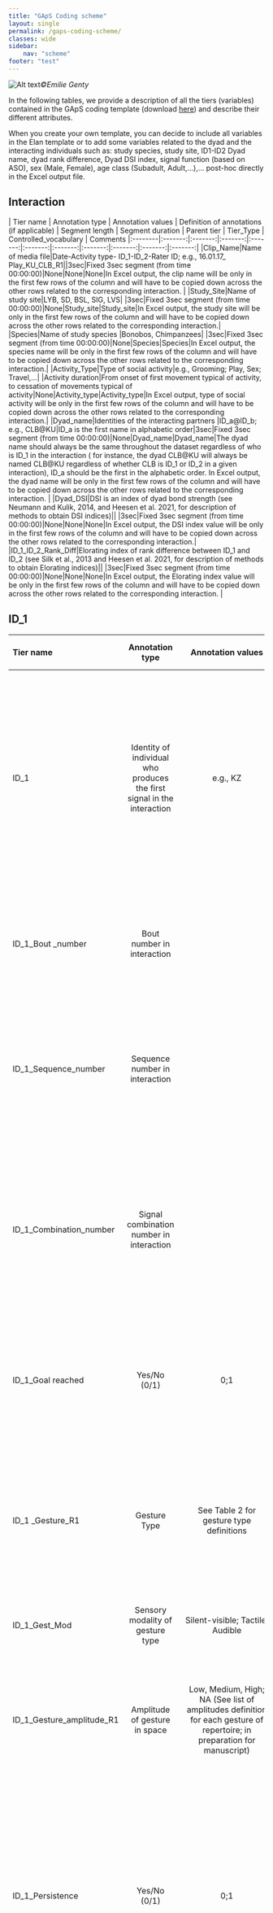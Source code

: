 ```yaml
---
title: "GApS Coding scheme"
layout: single
permalink: /gaps-coding-scheme/
classes: wide
sidebar:
    nav: "scheme"
footer: "test"
---
```

![Alt text](../assets/images/site/grooming__Emilie_Genty.jpg)*&copy;Emilie Genty*

In the following tables, we provide a description of all the tiers (variables) contained in the GApS coding template (download [here](../assets/download/GApS_Coding%20template%202.0.etf)) and describe their different attributes.

When you create your own template, you can decide to include all variables in the Elan template or to add some variables related to the dyad and the interacting individuals such as: study species, study site, ID1-ID2 Dyad name, dyad rank difference, Dyad DSI index, signal function (based on ASO), sex (Male, Female), age class (Subadult, Adult,…),… post-hoc directly in the Excel output file. 

## Interaction

| Tier name | Annotation type | Annotation values | Definition of annotations (if applicable) | Segment length | Segment duration | Parent tier | Tier_Type | Controlled_vocabulary | Comments
|:--------|:-------:|:-------:|:-------:|:-------:|:-------:|:-------:|:-------:|:-------:|:-------:|:-------:|
|Clip_Name|Name of media file|Date-Activity type- ID_1-ID_2-Rater ID; e.g., 16.01.17_ Play_KU_CLB_R1||3sec|Fixed 3sec segment (from time 00:00:00)|None|None|None|In Excel output, the clip name will be only in the first few rows of the column and will have to be copied down across the other rows related to the corresponding interaction. |
|Study_Site|Name of study site|LYB, SD, BSL, SIG, LVS| |3sec|Fixed 3sec segment (from time 00:00:00)|None|Study_site|Study_site|In Excel output, the study site will be only in the first few rows of the column and will have to be copied down across the other rows related to the corresponding interaction.|
|Species|Name of study species |Bonobos, Chimpanzees| |3sec|Fixed 3sec segment (from time 00:00:00)|None|Species|Species|In Excel output, the species name will be only in the first few rows of the column and will have to be copied down across the other rows related to the corresponding interaction.|
|Activity_Type|Type of social activity|e.g., Grooming; Play, Sex; Travel,…| |Activity duration|From onset of first movement typical of activity, to cessation of movements typical of activity|None|Activity_type|Activity_type|In Excel output, type of social activity will be only in the first few rows of the column and will have to be copied down across the other rows related to the corresponding interaction.|
|Dyad_name|Identities of the interacting partners |ID_a@ID_b; e.g., CLB@KU|ID_a is the first name in alphabetic order|3sec|Fixed 3sec segment (from time 00:00:00)|None|Dyad_name|Dyad_name|The dyad name should always be the same throughout the dataset regardless of who is ID_1 in the interaction ( for instance, the dyad  CLB@KU will always be named  CLB@KU regardless of whether CLB is ID_1 or ID_2 in a given interaction), ID_a should be the first in the alphabetic order. In Excel output, the dyad name will be only in the first few rows of the column and will have to be copied down across the other rows related to the corresponding interaction. |
|Dyad_DSI|DSI is an index of dyad bond strength (see Neumann and Kulik, 2014, and Heesen et al. 2021, for description of methods to obtain DSI indices)|| |3sec|Fixed 3sec segment (from time 00:00:00)|None|None|None|In Excel output, the DSI index value will be only in the first few rows of the column and will have to be copied down across the other rows related to the corresponding interaction.|
|ID_1_ID_2_Rank_Diff|Elorating index of rank difference between ID_1 and ID_2 (see Silk et al., 2013 and Heesen et al. 2021, for description of methods to obtain Elorating indices)|| |3sec|Fixed 3sec segment (from time 00:00:00)|None|None|None|In Excel output, the Elorating index value will be only in the first few rows of the column and will have to be copied down across the other rows related to the corresponding interaction. |

## ID_1

| Tier name | Annotation type | Annotation values | Definition of annotations (if applicable) | Segment length | Segment duration | Parent tier | Tier_Type | Controlled_vocabulary | Comments
|:--------|:-------:|:-------:|:-------:|:-------:|:-------:|:-------:|:-------:|:-------:|:-------:|
|ID_1|Identity of individual who produces the first signal in the interaction |e.g., KZ| |3sec|Fixed 3sec segment (from time 00:00:00)|None|ID|ID|ID_1 corresponds to the identity of the individual who produces the first signal in the interaction. In Excel output, ID_1 name will be only in the first few rows of the column and will have to be copied down across the other rows related to the corresponding interaction. |
|ID_1_Bout _number|Bout number in interaction||A bout is a string of gesture and/or gesture sequences|Length of bout|From beginning of segment of ID_1 first produced gesture, to end of segment of ID_1 last produced gesture|None|None|None|![Alt text](../assets/images/table1/Bout.png)|
|ID_1_Sequence_number|Sequence number in interaction||A sequence is a string of 2 or more gestures produced by one signaller without pause, and that follow each other by less than 1 sec.|Length of sequence|From beginning of segment of ID_1 first produced gesture in sequence, to end of segment of ID_1 last produced gesture in sequence  |None|None|None|![Alt text](../assets/images/table1/Sequence.png)|
|ID_1_Combination_number|Signal combination number in interaction||A signal combination is a string of signals from different sensory modalities (e.g., gesture + call; gesture + facial expression,) produced simultaneously and overlap, or that follow each other by less than 1 sec.|Length of overlap between the signals segments|From beginning to end of overlap between segments of ID_1 first and second produced signals in combination |None|None|None|![Alt text](../assets/images/table1/Combination%202.png)|
|ID_1_Goal reached|Yes/No (0/1)|0;1| |3sec|Fixed 3sec segment (from moment goal is reached, e.g., when first movement typical of activity (e.g., sex, play, grooming) starts|None|Presence|Presence|![Alt text](../assets/images/Goal_reached%20picture.png)|
|ID_1 _Gesture_R1|Gesture Type|See Table 2 for gesture type definitions | |ID_1 gesture segment length|From onset of movement to produce gesture from a neutral position, to onset of retraction from gesture held position to go back to neutral position (or to start a new gesture, or end  of gesture action) |None|Gesture|Gesture|Tier names must contain the indicators R1 for the first rater and R2 for the second rater for calculating interrater agreement with EasyDIAg (see section 6 of GApS manual)|
|ID_1_Gest_Mod|Sensory modality of gesture type|  Silent-visible; Tactile; Audible||ID_1 gesture segment length|ID_1 gesture segment duration|ID_1_gesture|Modality|Modality||
|ID_1_Gesture_amplitude_R1|Amplitude of gesture in space|Low, Medium, High; NA (See list of amplitudes definition for each gesture of repertoire; in preparation for manuscript)| Low= minimum amplitude; medium= intermediate amplitude; High: maximum amplitude|ID_1 gesture segment length|ID_1 gesture segment duration|ID_1_gesture|Amplitude|Amplitude|Tier names must contain the indicators R1 for the first rater and R2 for the second rater for calculating interrater agreement with EasyDIAg (see section 6 of GApS manual)|
|ID_1_Persistence|Yes/No (0/1)|0;1|If ID_1 gesture is repetition of first ID_1_gesture produced in sequence= 1; if  ID_1 gesture is different from first ID_1_gesture produced in sequence= 0; if ID_1 gesture is repetition of another gesture than first gesture produced in sequence= no annotation|ID_1 gesture segment length|ID_1 gesture segment duration|ID_1_gesture|Presence|Presence||
|ID_1_Elaboration|Yes/No (0/1)|0;1|If ID_1 gesture is repetition of first ID_1_gesture produced in sequence= 0 if  ID_1 gesture is different from first ID_1_gesture produced in sequence= 1|ID_1 gesture segment length|ID_1 gesture segment duration|ID_1_gesture|Presence|Presence||
|ID 1 _overlapping Gesture 1 R1|Gesture Type|See Table 2 for gesture types definitions| |Gesture segment length|From onset of movement to produce gesture from a neutral position, to onset of retraction from gesture held position to go back to neutral position (or to start a new gesture, or end of gesture action)|None|Gesture|Gesture|Tier names must contain the indicators R1 for the first rater and R2 for the second rater for calculating interrater agreement with EasyDIAg (see section 6 of GApS manual)|
|ID_1 _overlapping_Gesture_2_R1|Gesture Type|See Table 2 for gesture types definitions | |Gesture segment length|From onset of movement to produce gesture from a neutral position, to onset of retraction from gesture held position to go back to neutral position (or to start a new gesture, or end of gesture action)|None|Gesture|Gesture|Tier names must contain the indicators R1 for the first rater and R2 for the second rater for calculating interrater agreement with EasyDIAg (see section 6 of GApS manual)|
|ID_1 _Body signal _R1|Body signal type|See Table 3 for Body signal types definitions| |Body signal segment length|From onset of movement to produce body signal to onset of movement to end body signal|None|Body_signal|Body_Signal|Tier names must contain the indicators R1 for the first rater and R2 for the second rater for calculating interrater agreement with EasyDIAg (see section 6 of GApS manual)|
|ID_1 _Vocalisation_R1|Vocalisation Type|See Table 4 for vocalisation types definitions| |Vocalisation segment length|From onset of vocalisation production to end of vocalisation production|None|Vocalisation|Vocalisation|Tier names must contain the indicators R1 for the first rater and R2 for the second rater for calculating interrater agreement with EasyDIAg (see section 6 of GApS manual)|
|ID_1 _Facial expression_R1|Facial expression|See Table 5 for Facial expression types definitions| |Facial expression segment length|From onset of facial movements to produce facial expression, to end od facial expression|None|Facial_expression|Facial_expression|Tier names must contain the indicators R1 for the first rater and R2 for the second rater for calculating interrater agreement with EasyDIAg (see section 6 of GApS manual)|
|ID_1_Gaze orientation_R1|Gaze directed at partner, when facing or looking back at partner|Partner, Gaze_back, | Partner = Signaller is gazing directly at recipient’s face, Gaze back= Signaller is gazing back at partner’s face over his shoulder while walking away|Gaze segment length|From moment gaze is locked on partner to moment gaze is detached from partner|None|Gaze|Gaze|Tier names must contain the indicators R1 for the first rater and R2 for the second rater for calculating interrater agreement with EasyDIAg (see section 6 of GApS manual)|
|ID_1_ Body_part_R1|Recipient's body part touched by ID_2 tactile gesture|Arm; Back; Breast; Face: Fit; Genitals; Hand; Head; Hind; Hip; Leg; Shoulder; Stomach; Wrist; Out_of_Sight| |ID_1 gesture segment length|ID_1 gesture segment duration|None|Recipient_body_parts|Recipient_body_parts|Tier names must contain the indicators R1 for the first rater and R2 for the second rater for calculating interrater agreement with EasyDIAg (see section 6 of GApS manual)|
|ID_1_ Behavioral_response_R1|Behaviour type performed in response to signal produced by ID_2| ||Behaviour segment length|From onset of movement typical of the behaviour to moment behaviour is achieved|None|None|None|Tier names must contain the indicators R1 for the first rater and R2 for the second rater for calculating interrater agreement with EasyDIAg (see section 6 of GApS manual)|
|ID-1 _Signal_function|Function of signal based on ASO (see Hobaiter and Byrne, 2014 for description of ASO)|Attention getter; Leave_taking; Follow_invitation, Contact_invitation; Chase_invitation; Play_contact_invitation; Sex_invitation; Grooming_invitation; Stop:request; Move_away_request| |Corresponding signal segment length|Corresponding signal segment duration|None|Function|Function|Based on ASO (Apparently Stisfactory Outcome, see Hobaiter eand Byrne, 2014), if behavioural outcome appears satisfactory, the signaller should stop signaling. The function of signals can be inferred at the end of the bout. |
|ID_1_Activity_Role|Role of ID_1 in interaction|Groomer; groomee; chaser; chasee; leader; follower| |3sec|3sec|None|Role|Role||

## ID_2

| Tier name | Annotation type | Annotation values | Definition of annotations (if applicable) | Segment length | Segment duration | Parent tier | Tier_Type | Controlled_vocabulary | Comments
|:--------|:-------:|:-------:|:-------:|:-------:|:-------:|:-------:|:-------:|:-------:|:-------:|
|ID_2|Identity of the individual that is the receiver of the first signal produced in the interaction |e.g., KL| |3sec|Fixed 3sec segment (from time 00:00:00)|None|ID|ID|ID2 corresponds to the ID of individual who was the recipient of the first signal produced in the interaction. In Excel output, ID_2 will be only in the first few rows of the column and will have to be copied down across the other rows related to the corresponding interaction. |
|ID_2_Bout number|Bout number in interaction||A bout is a string of gesture and/or gesture sequences|Length of bout|From beginning of segment of ID_2 first produced gesture, to end of segment of ID_2 last produced gesture|None|None|None|![Alt text](../assets/images/table1/Bout.png)|
|ID_2_Sequence_number|Sequence number in bout||A sequence is a string of 2 or more gestures produced by one signaller without pause and that follow each other by less than 1 sec.|length of sequence|From beginning of segment of ID_2 first produced gesture, to end of segment of ID_2 last produced gesture in sequence  |None|None|None|![Alt text](../assets/images/table1/Sequence.png)|
|ID_2_Combination_number|Signal combination number in interaction||A signal combination is a string of signals from different sensory modes (e.g., gesture + call; gesture + facial expression,) produced simultaneously and overlap, or that follow each other by less than 1 sec.|Length of overlap between the signals segments|From beginning to end of overlap between segments of ID_2 first and second produced signals in combination |None|None|None|![Alt text](../assets/images/table1/Combination%202.png)|
|ID_2_Goal reached|Yes/No (0/1)|0;1| |3sec|Fixed 3sec segment (from moment goal is reached, e.g., when first movement typical of activity (e.g., sex, play, grooming) starts|None|Presence|Presence|![Alt text](../assets/images/Goal_reached%20picture.png)|
|ID-2_Gaze orientation_ R1|Gaze directed at partner, when facing or looking back at partner|Partner, Gaze_back|Partner = Signaller is gazing directly at recipient’s face, Gaze back= Signaller is gazing back at partner’s face over his shoulder while walking away|Gaze segment length|From moment gaze is locked on partner to moment gaze is detached from partner|None|Gaze|Gaze|Tier names must contain the indicators R1 for the first rater and R2 for the second rater for calculating interrater agreement with EasyDIAg (see section 6 of GApS manual)|
|ID-2_Gesture_R1|Gesture Type|See Table 2 for gesture types definitions||ID_2 gesture segment length |From onset of movement to produce gesture from a neutral position, to onset of retraction from gesture held position to go back to neutral position (or to start a new gesture, or end of gesture action)|None|Gesture|Gesture|Tier names must contain the indicators R1 for the first rater and R2 for the second rater for calculating interrater agreement with EasyDIAg (see section 6 of GApS manual)|
|ID_2_Gest_Mod|Sensory modality of gesture type|Silent-visible, Tactile or Audible||ID_2 gesture segment length|ID_2 gesture segment duration|ID_2_gesture|Modality|Modality||
|ID-2 _Gesture_amplitude_R1|Amplitude of gesture in space|Low, Medium, High; NA. See list of amplitudes definition for each gesture of repertoire (in preparation for manuscript)|Low= minimum amplitude; medium= intermediate amplitude; High: maximum amplitude|ID_2 gesture segment length|ID_2 gesture segment duration|ID_2_gesture|Amplitude|Amplitude|Tier names must contain the indicators R1 for the first rater and R2 for the second rater for calculating interrater agreement with EasyDIAg (see section 6 of GApS manual)|
|ID_2_Persistence |Yes/No (0/1)|0;1|If ID_2 gesture is repetition of first ID_2_gesture produced in sequence= 1; if ID_2 gesture is different from first ID_2_gesture produced in sequence= 0; if ID_2 gesture is repetition of another gesture than first gesture produced in sequence= no annotation|ID_2  gesture segment length|ID_2 gesture segment duration|ID_2_gesture|Presence|Presence||
|ID_2_Elaboration|Yes/No (0/1)|0;1|If ID_2 gesture is repetition of first ID_2_gesture produced in sequence= 0 if ID_2 gesture is different from first ID_2_gesture produced in sequence= 1|ID_2 gesture segment length|ID_2 gesture segment duration|ID_2_gesture|Presence|Presence||
|ID_2_overlapping_Gesture_1_R1|Gesture Type|See Table 2 for gesture types definitions| |Gesture segment length|From onset of movement to produce gesture from a neutral position, to onset of retraction from gesture held position to go back to neutral position (or to start a new gesture, or end of gesture action)|None|Gesture|Gesture|Tier names must contain the indicators R1 for the first rater and R2 for the second rater for calculating interrater agreement with EasyDIAg (see section 6 of GApS manual)|
|ID_2 overlapping_Gesture_2_R1|Gesture Type|See Table 2 for gesture types definitions| |Gesture segment length|From onset of movement to produce gesture from a neutral position, to onset of retraction from gesture held position to go back to neutral position (or to start a new gesture, or end of gesture action)|None|Gesture|Gesture|Tier names must contain the indicators R1 for the first rater and R2 for the second rater for calculating interrater agreement with EasyDIAg (see section 6 of GApS manual)|
|ID-2 _Body_signal_R1|Body signal type|See Table 3 for Body signal types definitions| |Body signal segment length|From onset of movement to produce body signal to onset of movement to end body signal|None|Body_signal|Body_Signal|Tier names must contain the indicators R1 for the first rater and R2 for the second rater for calculating interrater agreement with EasyDIAg (see section 6 of GApS manual)|
|ID_2 Vocalisation_R1|Vocalization Type|See Table 4 for vocalisation types definitions| |Vocalisation segment length|From onset of vocalisation production to end of vocalisation production|None|Vocalisation|Vocalisation|Tier names must contain the indicators R1 for the first rater and R2 for the second rater for calculating interrater agreement with EasyDIAg (see section 6 of GApS manual)|
|ID_2 Facial_Expression_R1|Facial expression type|See Table 5 for Facial expression types definitions| |ID_2 Facial expression segment length|From onset of facial movements to produce facial expression, to end od facial expression|None|Facial_expression|Facial_expression|Tier names must contain the indicators R1 for the first rater and R2 for the second rater for calculating interrater agreement with EasyDIAg (see section 6 of GApS manual)|
|ID_2_Body part_R1|Recipient's body touched by ID_1 tactile gesture|Arm; Back; Breast; Face: Fit; Genitals; Hand; Head; Hind; Hip; Leg; Shoulder; Stomach; Wrist; Out_of_Sight| |ID_2 gesture segment length|ID_1 gesture segment duration|None|Recipient_body_parts|Recipient_body_parts|Tier names must contain the indicators R1 for the first rater and R2 for the second rater for calculating interrater agreement with EasyDIAg (see section 6 of GApS manual)|
|ID_2 Behavioral_response_R1|Behaviour type performed in response to signal produced by ID_1| ||Behaviour segment length|From onset of movement typical of the behaviour to moment behaviour is achieved|None|None|None|Tier names must contain the indicators R1 for the first rater and R2 for the second rater for calculating interrater agreement with EasyDIAg (see section 6 of GApS manual)|
|ID-2_Signal_function|Function of signal based on ASO (see Hobaiter and Byrne, 2014 for description of ASO)|Attention getter; Leave_taking; Follow_invitation, Contact_invitation; Chase_invitation; Play_contact_invitation; Sex_invitation; Grooming_invitation; Stop:request; Move_away_request| |Corresponding signal segment length|Corresponding signal segment duration|None|Function|Function|Based on ASO (Apparently Stisfactory Outcome, see Hobaiter eand Byrne, 2014), if behavioural outcome appears satisfactory, the signaller should stop signaling. The function of signals can be inferred at the end of the bout.|
|ID_2 _Activity_Role|Role of ID_2 in interaction|Groomer; groomee; chaser; chasee; leader; follower| |3sec|Fixed 3sec segment (from onset of movement typical of the activity; e.g., when first movement typical of sex, play, or grooming starts )|None|Role|Role||

## Dyad

| Tier name | Annotation type | Annotation values | Definition of annotations (if applicable) | Segment length | Segment duration | Parent tier | Tier_Type | Controlled_vocabulary | Comments
|:--------|:-------:|:-------:|:-------:|:-------:|:-------:|:-------:|:-------:|:-------:|:-------:|
|Mutual_gaze|ID_1 and ID_2 gaze directly at each other simultaneously|1| |Length of overlap between ID_1 Gaze orientation and ID_2_Gaze orientation segments|From beginning of overlap between segments of ID_1_Gaze_orientation and ID_2_Gaze_orientation, to end of overlap between segments of ID_1_Gaze_orientation and ID_2_Gaze_orientation |None|None|None|See section 2.2.4.4. of GApS manual for automatically creating overlapping segments|
|Spatial Distance_R1|Spatial distance between ID_1 and ID_2 when a gesture is produced |0;1;2 |0=physical contact, 1=at arm length distance; 2= beyond arm-length distance|Corresponding gesture segment length|Corresponding gesture segment duration|None|None|None|Tier names must contain the indicators R1 for the first rater and R2 for the second rater for calculating interrater agreement with EasyDIAg (see section 6 of GApS manual)|
|Role_Reversal|Activity roles reversal |1|From groomer to groomee or vice versa, from chaser to chasee and vice versa, from leader to follower and vice versa.|3ms|Fixed 3sec segment (from onset of movement typical of the activity; e.g., when first movement typical of sex, play, or grooming starts , when role changes|None|None|None||
|Turn_taking|Communicative turn-taking between ID_1 and ID_2|1| |Length of gap between end of ID-1 (or ID_2, depending on whose signal came first) signal and beginning of ID-2 (or ID_1, depending on whose signal came first) signal|From end of segment ID_1_gesture, to start segment ID_2, and vice versa depending on sequential order of gesture|None|Presence|Presence|![alt text](/assets/images/Turn_taking.png)|
